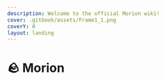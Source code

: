 ```yaml
---
description: Welcome to the official Morion wiki!
cover: .gitbook/assets/Frame1_1.png
coverY: 0
layout: landing
---
```


# 🪨 Morion

